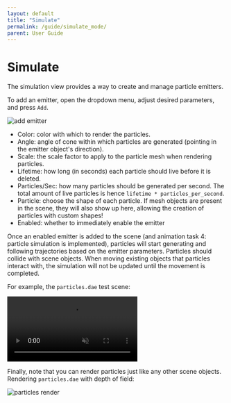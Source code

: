 ```yaml
---
layout: default
title: "Simulate"
permalink: /guide/simulate_mode/
parent: User Guide
---
```


# Simulate

The simulation view provides a way to create and manage particle emitters. 

To add an emitter, open the dropdown menu, adjust desired parameters, and press `Add`.

![add emitter](add_emitter.png)

- Color: color with which to render the particles.
- Angle: angle of cone within which particles are generated (pointing in the emitter object's direction).
- Scale: the scale factor to apply to the particle mesh when rendering particles.
- Lifetime: how long (in seconds) each particle should live before it is deleted.
- Particles/Sec: how many particles should be generated per second. The total amount of live particles is hence `lifetime * particles_per_second`.
- Particle: choose the shape of each particle.  If mesh objects are present in the scene, they will also show up here, allowing the creation of particles with custom shapes!
- Enabled: whether to immediately enable the emitter 

Once an enabled emitter is added to the scene (and animation task 4: particle simulation is implemented), particles will start generating and following trajectories based on the emitter parameters. Particles should collide with scene objects. When moving existing objects that particles interact with, the simulation will not be updated until the movement is completed. 

For example, the `particles.dae` test scene:

<video src="{{ site.baseurl }}/guide/simulate_mode/guide-simulate-1.mp4" controls preload muted loop style="max-width: 100%; margin: 0 auto;"></video>

Finally, note that you can render particles just like any other scene objects. Rendering `particles.dae` with depth of field:

![particles render](render.png)
